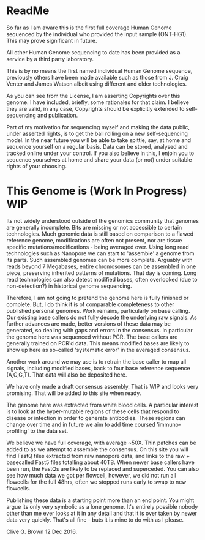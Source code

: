 ReadMe
======

So far as I am aware this is the first full coverage Human Genome sequenced by the individual who provided the input sample (ONT-HG1). This may prove significant in future. 

All other Human Genome sequencing to date has been provided as a service by a third party laboratory.

This is by no means the first named individual Human Genome sequence, previously others have been made available such as those from J. Craig Venter and James Watson albeit using different and older technologies.

As you can see from the License, I am asserting Copyrights over this genome. I have included, briefly, some rationales for that claim. I believe they are valid, in any case, Copyrights should be explicitly extended to self-sequencing and publication.
	

Part of my motivation for sequencing myself and making the data public, under asserted rights, is to get the ball rolling on a new self-sequencing model. In the near future you will be able to take spittle, say, at home and sequence yourself on a regular basis. Data can be stored, analysed and tracked online under your control. If you also believe in this, I enjoin you to sequence yourselves at home and share your data (or not) under suitable rights of your choosing.

This Genome is (Work In Progress) WIP
=====================================

Its not widely understood outside of the genomics community that genomes are generally incomplete. Bits are missing or not accessible to certain technologies. Much genomic data is still based on comparison to a flawed reference genome, modifications are often not present, nor are tissue specific mutations/modifications - being averaged over. Using long read technologies such as Nanopore we can start to 'assemble' a genome from its parts. Such assembled genomes can be more complete. Arguably with reads beyond 7 Megabases, entire chromosomes can be assembled in one piece, preserving inherited patterns of mutations. That day is coming. Long read technologies can also detect modified bases, often overlooked (due to non-detection?) in historical genome sequencing.

Therefore, I am not going to pretend the genome here is fully finished or complete. But, I do think it is of comparable completeness to other published personal genomes. Work remains, particularly on base calling. Our existing base callers do not fully decode the underlying raw signals. As further advances are made, better versions of these data may be generated, so dealing with gaps and errors in the consensus. In particular the genome here was sequenced without PCR. The base callers are generally trained on PCR'd data. This means modified bases are likely to show up here as so-called 'systematic error' in the averaged consensus.

Another work around we may use is to retrain the base caller to map all signals, including modified bases, back to four base reference sequence (A,C,G,T). That data will also be deposited here.

We have only made a draft consensus assembly. That is WIP and looks very promising. That will be added to this site when ready.

The genome here was extracted from white blood cells. A particular interest is to look at the hyper-mutable regions of these cells that respond to disease or infection in order to generate antibodies. These regions can change over time and in future we aim to add time coursed 'immuno-profiling' to the data set.

We believe we have full coverage, with average ~50X. Thin patches can be added to as we attempt to assemble the consensus. On this site you will find FastQ files extracted from raw nanopore data, and links to the raw + basecalled Fast5 files totalling about 40TB. When newer base callers have been run, the FastQs are likely to be replaced and superceded. You can also see how much data we got per flowcell, however, we did not run all flowcells for the full 48hrs, often we stopped runs early to swap to new flowcells.

Publishing these data is a starting point more than an end point. You might argue its only very symbolic as a lone genome. It's entirely possible nobody other than me ever looks at it in any detail and that it is over taken by newer data very quickly. That's all fine - buts it is mine to do with as I please.

Clive G. Brown
12 Dec 2016.
